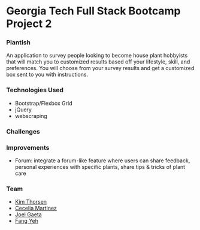 # Georgia Tech Full Stack Bootcamp Project 2

### Plantish

An application to survey people looking to become house plant hobbyists that will match you to customized results based off your lifestyle, skill, and preferences. You will choose from your survey results and get a customized box sent to you with instructions.

### Technologies Used

- Bootstrap/Flexbox Grid
- jQuery
- webscraping

### Challenges

### Improvements

- Forum: integrate a forum-like feature where users can share feedback, personal experiences with specific plants, share tips & tricks of plant care

### Team

- [Kim Thorsen](https://github.com/kthor93)
- [Cecelia Martinez](https://github.com/ceceliacreates)
- [Joel Gaeta](https://github.com/JoelGaeta)
- [Fang Yeh](https://github.com/fyeh0)